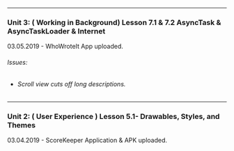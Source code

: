 
---
### Unit 3: ( Working in Background) Lesson 7.1 & 7.2 AsyncTask & AsyncTaskLoader & Internet
03.05.2019 - WhoWroteIt App uploaded.
###### Issues:  
* ###### Scroll view cuts off long descriptions.


---
### Unit 2: ( User Experience ) Lesson 5.1- Drawables, Styles, and Themes  
03.04.2019 - ScoreKeeper Application & APK uploaded.
